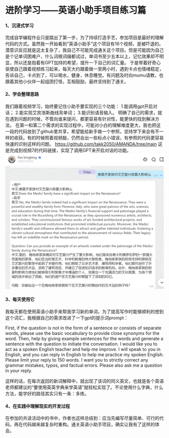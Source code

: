 # 进阶学习——英语小助手项目练习篇

#### 1、沉浸式学习

完成自学编程作业只是踏出了第一步，为了持续打造手艺，参加项目是最好的理解代码的方式。虽然我一开始看到“英语小助手”这个项目有16个视频，是被吓退的。潜意识反应就是这太复杂了，我自己不可能完成通关这个项目。但是可能因为自己是个记单词困难户，什么词根词缀都试过，单词书至少五本以上，记忆效果却不明显，所以还是抱着有GPT加持的希望，提升一下自己的词汇量。
于是带着好奇心驱使自己跟着视频练习起来，每天大约跟着做一至两小时，遇到卡点也情绪稳定，告诉自己，卡点到了，可以喝水，健身，休息睡觉。有问题及时向mumu请教，也跟着其他小伙伴一起组团打怪，互相鼓励，最终坚持到了通关。

#### 2、学会整理思路

我们跟着视频学习，始终要记住小助手要实现的三个功能：
1.能调用gpt开启对话；
2.能实现艾宾浩斯曲线背单词；
3.能识别语音输入。
明确了自己的需求，就在遇到问题的时候，不管向谁来提问，都更容易有针对性，能更快的找到解决方法。
在第一和第二个需求的实现过程中，可能对小白的理解难度更大，我也把这一段的代码放到了github里共享，希望能给新手做一个参照，坚持学下来会有不一样的收获。有的时候照着视频敲，仍然会出一些标点小错误，有参照的代码更容易快速的识别这样的问题。
https://github.com/takk2050/AMANDA/tree/main
这是完成到视频7的代码链接，实现了调用GPT来开启对话的功能。
![Alt text](afd0bcdf-cb4b-4513-ad4f-c241dda0b707.png)


#### 3、每天使用它

我每天都在使用英语小助手来帮我学习新的单词，为了提高写作时能够顺利的想到这个词汇，我根据自己的需求改进了一下gpt的提示词prompt：

First, if the question is not in the form of a sentence or consists of separate words, please use the basic vocabulary to provide close synonyms for the word. Then, help by giving example sentences for the words and generate a sentence with the question to initiate the conversation. I would like you to act as a spoken English teacher and help me improve. I will speak to you in English, and you can reply in English to help me practice my spoken English. Please limit your reply to 150 words. I want you to strictly correct any grammar mistakes, typos, and factual errors. Please also ask me a question in your reply.

这样的话，在每次返回的新词解释中，就出现了该词的同义英文，也就是各个英语老师都建议的“要使用英英字典来学英语”就轻松实现了。不论使用什么字典，什么方法，能学好的路径其实只有一条：多练。

#### 4、在实践中理解现实的开发过程

在参加的共读活动中的书中，作者也这样总结到：应当先编写尽量简单、可行的代码，再在代码越来越复杂时重构。通关英语小助手项目，确实让我有了这样的体会。